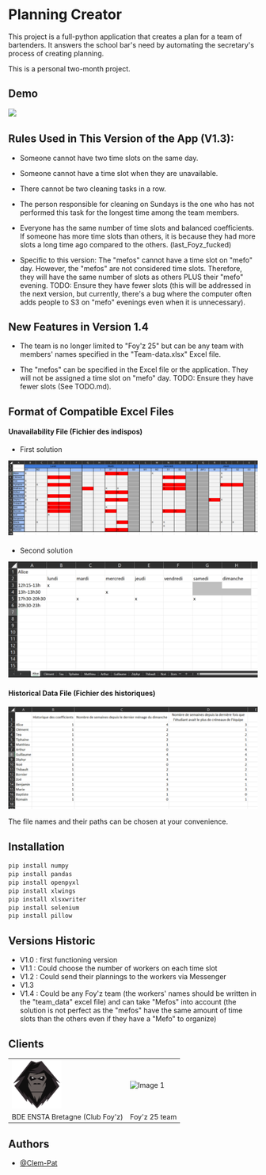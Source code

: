 
# Planning Creator

This project is a full-python application that creates a plan for a team of bartenders. It answers the school bar's need by automating the secretary's process of creating planning. 

This is a personal two-month project. 


## Demo

![](/Ressources/Readme_ressources/demo.gif)


## Rules Used in This Version of the App (V1.3):

- Someone cannot have two time slots on the same day.

- Someone cannot have a time slot when they are unavailable.

- There cannot be two cleaning tasks in a row.

- The person responsible for cleaning on Sundays is the one who has not performed this task for the longest time among the team members.

- Everyone has the same number of time slots and balanced coefficients. If someone has more time slots than others, it is because they had more slots a long time ago compared to the others. (last_Foyz_fucked)

- Specific to this version: The "mefos" cannot have a time slot on "mefo" day. However, the "mefos" are not considered time slots. Therefore, they will have the same number of slots as others PLUS their "mefo" evening. TODO: Ensure they have fewer slots (this will be addressed in the next version, but currently, there's a bug where the computer often adds people to S3 on "mefo" evenings even when it is unnecessary).


## New Features in Version 1.4

- The team is no longer limited to "Foy'z 25" but can be any team with members' names specified in the "Team-data.xlsx" Excel file.

- The "mefos" can be specified in the Excel file or the application. They will not be assigned a time slot on "mefo" day. TODO: Ensure they have fewer slots (See TODO.md).


## Format of Compatible Excel Files

#### Unavailability File (Fichier des indispos)

- First solution
  
![App Screenshot](/Ressources/Readme_ressources/indispo_screen.png)
####

- Second solution
  
![App Screenshot](/Ressources/Readme_ressources/indispo_screen2.png)
####

#### Historical Data File (Fichier des historiques)
![App Screenshot](/Ressources/Readme_ressources/historic_screen.png)

The file names and their paths can be chosen at your convenience.


## Installation

```ruby
pip install numpy
pip install pandas
pip install openpyxl
pip install xlwings
pip install xlsxwriter
pip install selenium
pip install pillow
```


## Versions Historic

- V1.0 : first functioning version
- V1.1 : Could choose the number of workers on each time slot
- V1.2 : Could send their plannings to the  workers via Messenger
- V1.3
- V1.4 : Could be any Foy'z team (the workers' names should be written in the "team_data" excel file) and can take "Mefos" into account (the solution is not perfect as the "mefos" have the same amount of time slots than the others even if they have a "Mefo" to organize)



## Clients

<table>
  <tr>
    <td><img src="/Ressources/foyz1.png" alt="Image 1" width="100"/></td>
    <td><img src="/Ressources/Foyz (1).ico" alt="Image 1" width="100"/></td>
  </tr>
  <tr>
    <td> BDE ENSTA Bretagne (Club Foy'z) </td>
    <td> Foy'z 25 team</td>
  </tr>
</table>


## Authors

- [@Clem-Pat](https://www.github.com/Clem-Pat)
